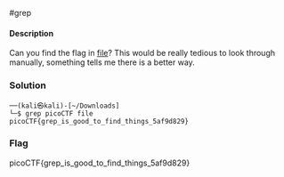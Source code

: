 #grep
#### Description

Can you find the flag in [file](https://jupiter.challenges.picoctf.org/static/515f19f3612bfd97cd3f0c0ba32bd864/file)? This would be really tedious to look through manually, something tells me there is a better way.

### Solution

```shell
──(kali㉿kali)-[~/Downloads]
└─$ grep picoCTF file                                                                                  
picoCTF{grep_is_good_to_find_things_5af9d829}

```

### Flag
picoCTF{grep_is_good_to_find_things_5af9d829}